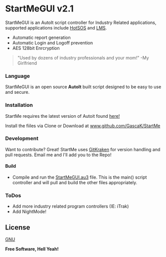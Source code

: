 # StartMeGUI v2.1

StartMeGUI is an AutoIt script controller for Industry Related applications, supported applications include [HotSOS][hsMain] and [LMS][lmsMain].

  - Automatic report generation
  - Automatic Login and Logoff prevention
  - AES 128bit Enrcryption

> "Used by dozens of industry professionals and your mom!"
> -My Girlfriend

### Language

StartMeGUI is an open source **AutoIt** built script designed to be easy to use and secure.

### Installation

StartMe requires the latest version of Autoit found [here!](https://www.autoitscript.com/site/autoit/downloads/)

Install the fiiles via Clone or Download at www.github.com/GascaK/StartMe

### Development

Want to contribute? Great!
StartMe uses [GitKraken][gitKraken] for version handling and pull requests. Email me and I'll add you to the Repo!

#### Build

* Compile and run the [StartMeGUI.au3][smgGUI] file. This is the main() script controller and will pull and build the other files appropriately.

### ToDos

 - Add more industry related program controllers (IE: iTrak)
 - Add NightMode!

License
----

[GNU](https://github.com/GascaK/StartMe/blob/master/LICENSE.md)


**Free Software, Hell Yeah!**

[//]: # (These are reference links used in the body of this note and get stripped out when the markdown processor does its job. There is no need to format nicely because it shouldn't be seen. Thanks SO - http://stackoverflow.com/questions/4823468/store-comments-in-markdown-syntax)


   [hsMain]: <https://www.amadeus-hospitality.com/service-optimization-software/hotsos/>
   [lmsMain]: <https://www.agilysys.com/en/solutions/by-products/property-management/lms>
   [gitKraken]: <https://www.gitkraken.com/>
   [smgGUI]: <https://github.com/GascaK/StartMe/blob/master/StartMeGUI.au3>
